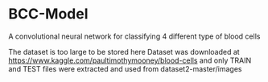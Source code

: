 # BCC-Model
A convolutional neural network for classifying 4 different type of blood cells


The dataset is too large to be stored here
Dataset was downloaded at https://www.kaggle.com/paultimothymooney/blood-cells and only TRAIN and TEST files were extracted and used from dataset2-master/images
